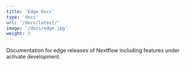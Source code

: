 ```yaml
---
title: 'Edge Docs'
type: 'docs'
url: '/docs/latest/'
image: '/docs/edge.jpg'
weight: 3
---
```


Documentation for edge releases of Nextflow including features under activate development.